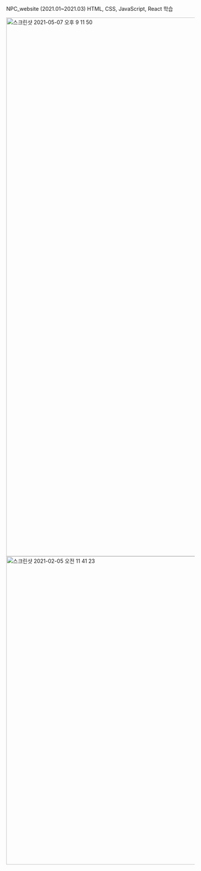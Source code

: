 NPC_website (2021.01~2021.03)
HTML, CSS, JavaScript, React 학습

<img width="1440" alt="스크린샷 2021-05-07 오후 9 11 50" src="https://user-images.githubusercontent.com/67233988/117448658-f7e7cf80-af79-11eb-9cd0-e6a5e3302428.png">

<img width="824" alt="스크린샷 2021-02-05 오전 11 41 23" src="https://user-images.githubusercontent.com/67233988/117448393-a9d2cc00-af79-11eb-9387-0acc1c000651.png">
